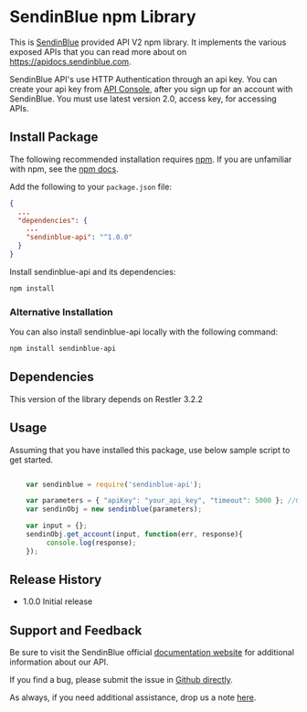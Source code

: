 # SendinBlue npm Library

This is [SendinBlue](https://www.sendinblue.com) provided API V2 npm library. It implements the various exposed APIs that you can read more about on https://apidocs.sendinblue.com.

SendinBlue API's use HTTP Authentication through an api key. You can create your api key from [API Console](https://my.sendinblue.com/advanced/apikey), after you sign up for an account with SendinBlue. You must use latest version 2.0, access key, for accessing APIs.


## Install Package

The following recommended installation requires [npm](https://npmjs.org/). If you are unfamiliar with npm, see the [npm docs](https://npmjs.org/doc/).

Add the following to your `package.json` file:

```json
{
  ...
  "dependencies": {
    ...
    "sendinblue-api": "^1.0.0"
  }
}
```

Install sendinblue-api and its dependencies:

```bash
npm install
```

### Alternative Installation

You can also install sendinblue-api locally with the following command:

```bash
npm install sendinblue-api
```


## Dependencies

This version of the library depends on Restler 3.2.2


## Usage

Assuming that you have installed this package, use below sample script to get started.

```javascript

	var sendinblue = require('sendinblue-api');

	var parameters = { "apiKey": "your_api_key", "timeout": 5000 };	//Optional parameter: Timeout in MS
	var sendinObj = new sendinblue(parameters);

	var input = {};
	sendinObj.get_account(input, function(err, response){
	     console.log(response);
	});
```


## Release History

* 1.0.0 Initial release


## Support and Feedback

Be sure to visit the SendinBlue official [documentation website](https://apidocs.sendinblue.com) for additional information about our API.

If you find a bug, please submit the issue in [Github directly](https://github.com/mailin-api/api-node-js/issues). 

As always, if you need additional assistance, drop us a note [here](https://apidocs.sendinblue.com/support/).